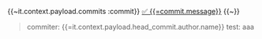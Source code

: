 {{~it.context.payload.commits :commit}}
[✅ {{=commit.message}}]({{=commit.url}})
{{~}}
> commiter: {{=it.context.payload.head_commit.author.name}}
> test: aaa